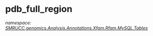 ﻿# pdb_full_region
_namespace: [SMRUCC.genomics.Analysis.Annotations.Xfam.Rfam.MySQL.Tables](./index.md)_






